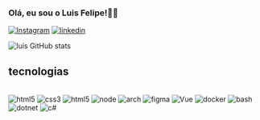 
### Olá, eu sou o Luis Felipe!👋🏾

[![Instagram](https://img.shields.io/badge/Instagram-E4405F?style=for-the-badge&logo=instagram&logoColor=white)](https://www.instagram.com/sales._luis/)
[![linkedin](https://img.shields.io/badge/LinkedIn-0077B5?style=for-the-badge&logo=linkedin&logoColor=whit)](https://www.linkedin.com/in/luis-felipe-596586285/)

![luis GitHub stats](https://github-readme-stats.vercel.app/api?username=salesluis&show_icons=true&theme=dark)


## tecnologias 

<div style="display:inline_block"><br/>
  <img aling="center" alt="html5" src="https://img.shields.io/badge/HTML5-E34F26?style=for-the-badge&logo=html5&logoColor=white">
  <img aling="center" alt="css3" src="https://img.shields.io/badge/CSS3-1572B6?style=for-the-badge&logo=css3&logoColor=white"> 
  <img aling="center" alt="html5" src="https://img.shields.io/badge/JavaScript-F7DF1E?style=for-the-badge&logo=javascript&logoColor=black">
  <img aling="center" alt="node" src="https://img.shields.io/badge/node.js-6DA55F?style=for-the-badge&logo=node.js&logoColor=white">
  <img aling="center" alt="arch" src="https://img.shields.io/badge/Arc-000000?style=for-the-badge&logo=arc&logoColor=white">
  <img aling="center" alt="figma" src="https://img.shields.io/badge/figma-%23F24E1E.svg?style=for-the-badge&logo=figma&logoColor=white">
  <img aling="center" alt="Vue" src="https://img.shields.io/badge/vuejs-%2335495e.svg?style=for-the-badge&logo=vuedotjs&logoColor=%234FC08D">
  <img aling="center" alt="docker" src="https://img.shields.io/badge/docker-%230db7ed.svg?style=for-the-badge&logo=docker&logoColor=white">
  <img aling="center" alt="bash" src="https://img.shields.io/badge/bash_script-%23121011.svg?style=for-the-badge&logo=gnu-bash&logoColor=white">
  <img aling="center" alt="dotnet" src="https://img.shields.io/badge/.NET-5C2D91?style=for-the-badge&logo=.net&logoColor=white">
  <img aling="center" alt="c#" src="https://img.shields.io/badge/c%23-%23239120.svg?style=for-the-badge&logo=csharp&logoColor=white">
</div>

